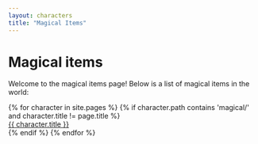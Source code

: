 ```yaml
---
layout: characters
title: "Magical Items"
---
```


# Magical items

Welcome to the magical items page! Below is a list of magical items in the world:

<div class="character-list">
{% for character in site.pages %}
    {% if character.path contains 'magical/' and character.title != page.title %}
        <div class="character-item">
            <a class="character-link" href="{{ character.url }}">{{ character.title }}</a>
        </div>
    {% endif %}
{% endfor %}
</div>